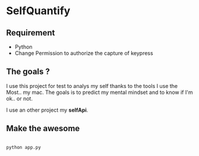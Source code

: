 # SelfQuantify

## Requirement

* Python
* Change Permission to authorize the capture of keypress

## The goals ?

I use this project for test to analys my self thanks to the tools I use the Most.. my mac.
The goals is to predict my mental mindset and to know if I'm ok.. or not.

I use an other project my __selfApi__.

## Make the awesome

```bash

python app.py

```
